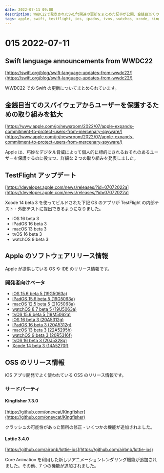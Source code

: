 ```yaml
---
date: 2022-07-11 09:00
description: WWDC22で発表されたSwift関連の更新をまとめた記事が公開、金銭目当てのスパイウェアからユーザーを保護するための取り組みを拡大、TestFlight アップデート、ほか
tags: apple, swift, testflight, ios, ipados, tvos, watchos, xcode, kingfisher, lottie
---
```

# 015 2022-07-11

## Swift language announcements from WWDC22

[https://swift.org/blog/swift-language-updates-from-wwdc22/](https://swift.org/blog/swift-language-updates-from-wwdc22/)

WWDC22 での Swift の更新についてまとめられています。

## 金銭目当てのスパイウェアからユーザーを保護するための取り組みを拡大

[https://www.apple.com/jp/newsroom/2022/07/apple-expands-commitment-to-protect-users-from-mercenary-spyware/](https://www.apple.com/jp/newsroom/2022/07/apple-expands-commitment-to-protect-users-from-mercenary-spyware/)

Apple は、巧妙なデジタル脅威によって個人的に標的にされるおそれのあるユーザーを保護するのに役立つ、詳細な 2 つの取り組みを発表しました。 

## TestFlight アップデート

[https://developer.apple.com/news/releases/?id=07072022a](https://developer.apple.com/news/releases/?id=07072022a)

Xcode 14 beta 3 を使ってビルドされた下記 OS のアプリが TestFlight の内部テスト・外部テストに提出できるようになりました。

- iOS 16 beta 3
- iPadOS 16 beta 3
- macOS 13 beta 3
- tvOS 16 beta 3
- watchOS 9 beta 3

## Apple のソフトウェアリリース情報

Apple が提供している OS や IDE のリリース情報です。

### 開発者向けベータ

- [iOS 15.6 beta 5 (19G5063a)](https://developer.apple.com/news/releases/?id=07052022e)
- [iPadOS 15.6 beta 5 (19G5063a)](https://developer.apple.com/news/releases/?id=07052022d)
- [macOS 12.5 beta 5 (21G5063a)](https://developer.apple.com/news/releases/?id=07052022c)
- [watchOS 8.7 beta 5 (19U5063a)](https://developer.apple.com/news/releases/?id=07052022b)
- [tvOS 15.6 beta 5 (19M5062a)](https://developer.apple.com/news/releases/?id=07052022a)
- [iOS 16 beta 3 (20A5312g)](https://developer.apple.com/news/releases/?id=07062022e)
- [iPadOS 16 beta 3 (20A5312g)](https://developer.apple.com/news/releases/?id=07062022d)
- [macOS 13 beta 3 (22A5295h)](https://developer.apple.com/news/releases/?id=07062022c)
- [watchOS 9 beta 3 (20R5316f)](https://developer.apple.com/news/releases/?id=07062022b)
- [tvOS 16 beta 3 (20J5328g)](https://developer.apple.com/news/releases/?id=07062022a)
- [Xcode 14 beta 3 (14A5270f)](https://developer.apple.com/news/releases/?id=07062022e)

## OSS のリリース情報

iOS アプリ開発でよく使われている OSS のリリース情報です。

### サードパーティ

#### Kingfisher 7.3.0

[https://github.com/onevcat/Kingfisher](https://github.com/onevcat/Kingfisher)

クラッシュの可能性があった箇所の修正・いくつかの機能が追加されました。

#### Lottie 3.4.0

[https://github.com/airbnb/lottie-ios](https://github.com/airbnb/lottie-ios)

Core Animation を利用した新しいアニメーションレンダリング機能が追加されました。その他、7 つの機能が追加されました。
